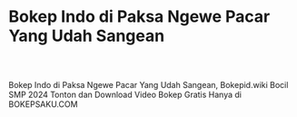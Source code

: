 # Bokep Indo di Paksa Ngewe Pacar Yang Udah Sangean
<div class="separator" style="clear: both;"><a href="https://alihkansaku.blogspot.com/2024/11/bokep-smp-di-entot-temen-di-kosan-sotwe.html" style="display: block; padding: 1em 0; text-align: center; "><img alt="" border="0" data-original-height="464" data-original-width="819" src="https://blogger.googleusercontent.com/img/b/R29vZ2xl/AVvXsEjZmapKPFiqLckhVTsNP3GXYWRVYjl6z3JFnWJ-mDFdaYcRo2hNR5R8I8aEZLSN4-sKfBYfuAxFEOarWLf9o8jjSNBo0kqzFtZ_4fLYM3cIpoQ93ZjVC2RRGMCon6mjsh3zrYRfG_sPQcz7fOcg2Q5TON_q0ZQmxiXDhvBkTr_bB0ddb_3Ihd6ToFDXgCzq/s320/Screenshot%20%28349%29.png"/></a></div>

Bokep Indo di Paksa Ngewe Pacar Yang Udah Sangean, Bokepid.wiki Bocil SMP 2024 Tonton dan Download Video Bokep Gratis Hanya di BOKEPSAKU.COM
